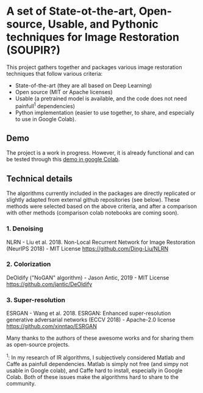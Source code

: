 # A set of State-ot-the-art, Open-source, Usable, and Pythonic techniques for Image Restoration (SOUPIR?)
This project gathers together and packages various image restoration techniques that follow various criteria:
* State-of-the-art (they are all based on Deep Learning)
* Open source (MIT or Apache licenses)
* Usable (a pretrained model is available, and the code does not need painfull<sup>1</sup> dependencies)
* Python implementation (easier to use together, to share, and especially to use in Google Colab).

## Demo
The project is a work in progress. However, it is already functional and can be tested through this [demo in google Colab](https://colab.research.google.com/github/titsitits/open-image-restoration/blob/master/ImageRestorationColab.ipynb).

## Technical details
The algorithms currently included in the packages are directly replicated or slightly adapted from external github repositories (see below). These methods were selected based on the above criteria, and after a comparison with other methods (comparison colab notebooks are coming soon). 

### 1. Denoising
NLRN - Liu et al. 2018. Non-Local Recurrent Network for Image Restoration (NeurIPS 2018) - MIT License
https://github.com/Ding-Liu/NLRN

### 2. Colorization
DeOldify ("NoGAN" algorithm) - Jason Antic, 2019 - MIT License
https://github.com/jantic/DeOldify

### 3. Super-resolution
ESRGAN - Wang et al. 2018. ESRGAN: Enhanced super-resolution generative adversarial networks (ECCV 2018) - Apache-2.0 license
https://github.com/xinntao/ESRGAN

Many thanks to the authors of these awesome works and for sharing them as open-source projects. 



<sup>1</sup>: In my research of IR algorithms, I subjectively considered Matlab and Caffe as painfull dependencies. Matlab is simply not free (and simpy not usable in Google colab), and Caffe hard to install, especially in Google Colab. Both of these issues make the algorithms hard to share to the community.
